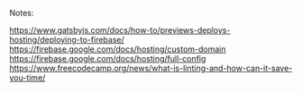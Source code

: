 Notes:

https://www.gatsbyjs.com/docs/how-to/previews-deploys-hosting/deploying-to-firebase/
https://firebase.google.com/docs/hosting/custom-domain
https://firebase.google.com/docs/hosting/full-config
https://www.freecodecamp.org/news/what-is-linting-and-how-can-it-save-you-time/